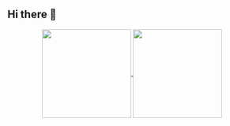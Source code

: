## Hi there 👋

<div align="center">
  <a href="https://github.com/Vitor-oliver">
  <img height="180em" align="center" src="https://github-readme-stats.vercel.app/api?username=Vitor-oliver&show_icons=true&theme=tokyonight" />
    <img height="180em" align="center" src="https://github-readme-stats.vercel.app/api/top-langs/?username=Vitor-oliver&layout=compact&theme=tokyonight" />
</div>

<!--
**Vitor-oliver/Vitor-oliver** is a ✨ _special_ ✨ repository because its `README.md` (this file) appears on your GitHub profile.

Here are some ideas to get you started:

- 🔭 I’m currently working on ...
- 🌱 I’m currently learning ...
- 👯 I’m looking to collaborate on ...
- 🤔 I’m looking for help with ...
- 💬 Ask me about ...
- 📫 How to reach me: ...
- 😄 Pronouns: ...
- ⚡ Fun fact: ...
-->
